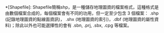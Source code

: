 *[Shapefile]: Shapefile簡稱shp，是一種儲存地理圖資的檔案格式，這種格式是由數個檔案合成的，每個檔案會有不同的功用，但一定至少包含 3 個檔案： .shp (記錄地理圖資的點線面資訊)， .shx (地理圖資的索引)，.dbf (地理圖資的屬性資料)；除此以外也可能選擇性的會有 .sbn, .prj, .sbx, .cpg 等檔案。